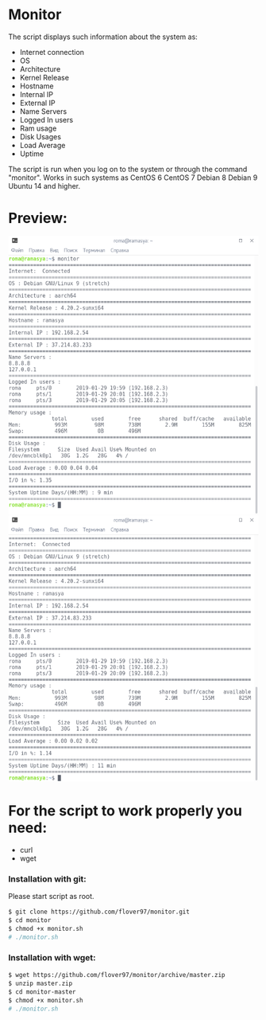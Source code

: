# Monitor
The script displays such information about the system as:
  - Internet connection
  - OS
  - Architecture
  - Kernel Release
  - Hostname
  - Internal IP
  - External IP
  - Name Servers
  - Logged In users
  - Ram usage 
  - Disk Usages 
  - Load Average 
  - Uptime
  
 The script is run when you log on to the system or through the command "monitor".
 Works in such systems as CentOS 6 CentOS 7 Debian 8 Debian 9 Ubuntu 14 and higher.
# Preview:
![Start as command](https://github.com/flover97/monitor/blob/master/monitor.png)
![startup at session entry](https://github.com/flover97/monitor/blob/master/monitor2.png)


# For the script to work properly you need:
  - curl
  - wget

### Installation with git:
Please start script as root.
```sh
$ git clone https://github.com/flover97/monitor.git
$ cd monitor
$ chmod +x monitor.sh
# ./monitor.sh
```
### Installation with wget:
```sh
$ wget https://github.com/flover97/monitor/archive/master.zip
$ unzip master.zip
$ cd monitor-master
$ chmod +x monitor.sh
# ./monitor.sh
```
